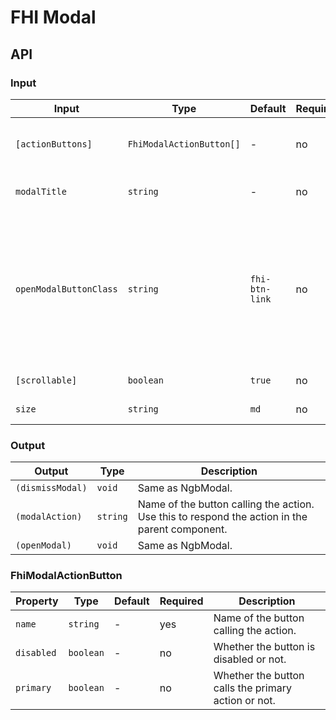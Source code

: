 # FHI Modal

## API

### Input

| Input                  | Type                     | Default        | Required | Description |
| ---------------------- | ------------------------ | -------------- | -------- | ----------- |
| `[actionButtons]`      | `FhiModalActionButton[]` | -              | no       | Object defining the buttons in the modal. |
| `modalTitle`           | `string`                 | -              | no       | Title at the top of the modal. |
| `openModalButtonClass` | `string`                 | `fhi-btn-link` | no       | Button class on the button that opens the modal. The button can also be modified with markup inside the button. |
| `[scrollable]`         | `boolean`                | `true`         | no       | Same as NgbModal |
| `size`                 | `string`                 | `md`           | no       | Same as NgbModal |

### Output

| Output           | Type     | Description |
| ---------------- | -------- | ----------- |
| `(dismissModal)` | `void`   | Same as NgbModal. |
| `(modalAction)`  | `string` | Name of the button calling the action. Use this to respond the action in the parent component. |
| `(openModal)`    | `void`   | Same as NgbModal. |

### FhiModalActionButton

| Property   | Type      | Default | Required | Description |
| ---------- | --------- | ------- | -------- | ----------- |
| `name`     | `string`  | -       | yes      | Name of the button calling the action. |
| `disabled` | `boolean` | -       | no       | Whether the button is disabled or not. |
| `primary`  | `boolean` | -       | no       | Whether the button calls the primary action or not. |
